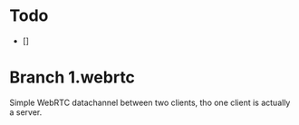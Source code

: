 # Todo
- [] 

# Branch 1.webrtc
Simple WebRTC datachannel between two clients, tho one client is actually a server.
